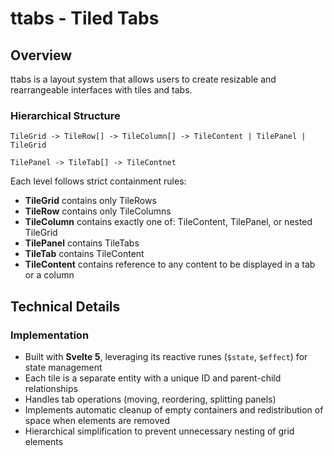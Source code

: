 # ttabs - Tiled Tabs

## Overview

ttabs is a layout system that allows users to create resizable and rearrangeable interfaces with tiles and tabs.

### Hierarchical Structure

```
TileGrid -> TileRow[] -> TileColumn[] -> TileContent | TilePanel | TileGrid

TilePanel -> TileTab[] -> TileContnet
```

Each level follows strict containment rules:
- **TileGrid** contains only TileRows
- **TileRow** contains only TileColumns 
- **TileColumn** contains exactly one of: TileContent, TilePanel, or nested TileGrid
- **TilePanel** contains TileTabs
- **TileTab** contains TileContent
- **TileContent** contains reference to any content to be displayed in a tab or a column

## Technical Details

### Implementation

- Built with **Svelte 5**, leveraging its reactive runes (`$state`, `$effect`) for state management
- Each tile is a separate entity with a unique ID and parent-child relationships
- Handles tab operations (moving, reordering, splitting panels)
- Implements automatic cleanup of empty containers and redistribution of space when elements are removed
- Hierarchical simplification to prevent unnecessary nesting of grid elements